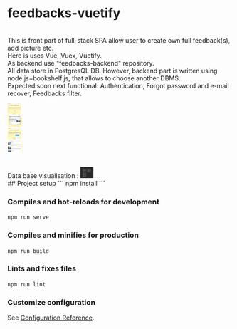 # feedbacks-vuetify
<br>
This is front part of full-stack SPA allow user to create own full feedback(s), add picture etc. <br>
Here is uses Vue, Vuex, Vuetify.<br>
As backend use "feedbacks-backend" repository.<br>
All data store in PostgresQL DB. However, backend part is written using node.js+bookshelf.js, that allows to choose another DBMS.<br>
Expected soon next functional: Authentication, Forgot password and e-mail recover, Feedbacks filter.<br>
<p>
<img src="public/img/Screenshot_1.png" width="auto" height="25vh" />
<br>
<img src="public/img/Screenshot_2.png" width="auto" height="25vh" />
<br>
<img src="public/img/Screenshot_3.png" width="auto" height="25vh" />
<br>
<img src="public/img/Screenshot_4.png" width="auto" height="25vh" />
</p>
<br>
Data base visualisation :
<img src="public/img/Screenshot_5.png" width="auto" height="25vh" />
<br>
## Project setup
```
npm install
```

### Compiles and hot-reloads for development
```
npm run serve
```

### Compiles and minifies for production
```
npm run build
```

### Lints and fixes files
```
npm run lint
```

### Customize configuration
See [Configuration Reference](https://cli.vuejs.org/config/).

